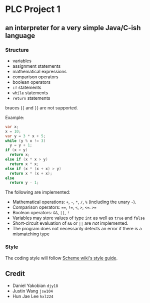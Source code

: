 # PLC Project 1
## an interpreter for a very simple Java/C-ish language

### Structure
- variables
- assignment statements
- mathematical expressions
- comparison operators
- boolean operators
- `if` statements
- `while` statements
- `return` statements

braces (`{` and `}`) are not supported.

Example:

```java
var x;
x = 10;
var y = 3 * x + 5;
while (y % x != 3)
  y = y + 1;
if (x > y)
  return x;
else if (x * x > y)
  return x * x;
else if (x * (x + x) > y)
  return x * (x + x);
else 
  return y - 1;  
```

The following are implemented:

- Mathematical operations: `+`, `-`, `*`, `/`, `%` (including the unary `-`).
- Comparison operators: `==`, `!=`, `<`, `>`, `<=`. `>=`
- Boolean operators: `&&`, `||`, `!`
- Variables may store values of type `int` as well as `true` and `false`
- Short-circuit evaluation of `&&` or `||` are *not* implemented.
- The program does not necessarily detects an error if there is a mismatching type

### Style
The coding style will follow [Scheme wiki's style guide](http://community.schemewiki.org/?scheme-style).

## Credit
- Daniel Yakobian `djy18`
- Justin Wang `jsw104`
- Hun Jae Lee `hxl224`
